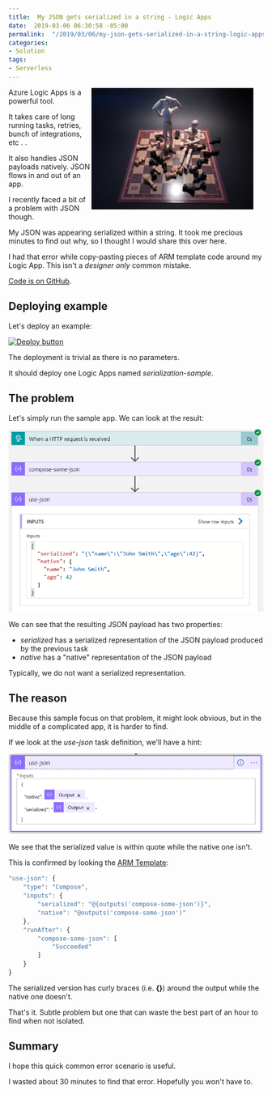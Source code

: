 ```yaml
---
title:  My JSON gets serialized in a string - Logic Apps
date:  2019-03-06 06:30:58 -05:00
permalink:  "/2019/03/06/my-json-gets-serialized-in-a-string-logic-apps/"
categories:
- Solution
tags:
- Serverless
---
```

<img style="float:right;padding-right:20px;" title="From Pexels" src="/assets/2019/3/my-json-gets-serialized-in-a-string-logic-apps/board-game-business-challenge-277052-e1543612435778.jpg" />

Azure Logic Apps is a powerful tool.

It takes care of long running tasks, retries, bunch of integrations, etc .  .

It also handles JSON payloads natively.  JSON flows in and out of an app.

I recently faced a bit of a problem with JSON though.

My JSON was appearing serialized within a string.  It took me precious minutes to find out why, so I thought I would share this over here.

I had that error while copy-pasting pieces of ARM template code around my Logic App.  This isn't a <em>designer only</em> common mistake.

<a href="https://github.com/vplauzon/logic-apps/tree/master/serialized-json">Code is on GitHub</a>.

<h2>Deploying example</h2>

Let's deploy an example:

<a href="https://portal.azure.com/#create/Microsoft.Template/uri/https:%2F%2Fraw.githubusercontent.com%2Fvplauzon%2Flogic-apps%2Fmaster%2Fserialized-json%2Fdeploy.json"><img src="http://azuredeploy.net/deploybutton.png" alt="Deploy button" /></a>

The deployment is trivial as there is no parameters.

It should deploy one Logic Apps named <em>serialization-sample</em>.

<h2>The problem</h2>

Let's simply run the sample app.  We can look at the result:

<img src="/assets/2019/3/my-json-gets-serialized-in-a-string-logic-apps/result.png" alt="Result" />

We can see that the resulting JSON payload has two properties:

<ul>
<li><em>serialized</em> has a serialized representation of the JSON payload produced by the previous task</li>
<li><em>native</em> has a "native" representation of the JSON payload</li>
</ul>

Typically, we do not want a serialized representation.

<h2>The reason</h2>

Because this sample focus on that problem, it might look obvious, but in the middle of a complicated app, it is harder to find.

If we look at the <em>use-json</em> task definition, we'll have a hint:

<img src="/assets/2019/3/my-json-gets-serialized-in-a-string-logic-apps/use-json-designer.png" alt="Use json" />

We see that the serialized value is within quote while the native one isn't.

This is confirmed by looking the <a href="https://github.com/vplauzon/logic-apps/blob/master/serialized-json/deploy.json">ARM Template</a>:

```javascript
"use-json": {
    "type": "Compose",
    "inputs": {
        "serialized": "@{outputs('compose-some-json')}",
        "native": "@outputs('compose-some-json')"
    },
    "runAfter": {
        "compose-some-json": [
            "Succeeded"
        ]
    }
}
```

The serialized version has curly braces (i.e. <strong>{}</strong>) around the output while the native one doesn't.

That's it.  Subtle problem but one that can waste the best part of an hour to find when not isolated.

<h2>Summary</h2>

I hope this quick common error scenario is useful.

I wasted about 30 minutes to find that error.  Hopefully you won't have to.